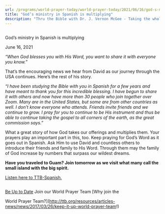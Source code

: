 ```yaml
---
url: /programs/world-prayer-today/world-prayer-today/2021/06/16/god-s-ministry-in-spanish-is-multiplying
title: "God’s ministry in Spanish is multiplying"
description: "Thru the Bible with Dr. J. Vernon McGee - Taking the whole Word to the whole world"
---
```







## 
 God’s ministry in Spanish is multiplying


June 16, 2021




*“When God blesses you with His Word, you want to share it with everyone you know.”*

That’s the encouraging news we hear from David as our journey through the USA continues. Here’s the rest of his story.

*“I have been studying the Bible with you in Spanish for a few years and have meant to thank you for this incredible blessing. I have begun to share it with others and now have more than 30 people who join together over Zoom. Many are in the United States, but some are from other countries as well. I don’t know everyone who attends. Friends invite friends and we continue to grow. I pray for you to continue to be His instrument and thus be able to continue taking the gospel to all corners of the earth, as the great commission says.”*

What a great story of how God takes our offerings and multiplies them. Your prayers play an important part in this, too. Keep praying for God’s Word as it goes out in Spanish. Ask Him to use David and countless others to introduce their friends and family to His Word. Through them may the family of God increase by numbers that surpass our wildest dreams.

**Have you traveled to Guam? Join tomorrow as we visit what many call the small island with the big spirit.**

[Listen here to TTB-Spanish.](https://ttb.twr.org/home/day,305/language,SPA-LAT)







## 




[Be Up to Date](http://feeds.feedburner.com/WorldPrayerToday "World Prayer Today RSS Feed")
Join our World Prayer Team
[Why join the  

World Prayer Team?](http://ttb.org/resources/articles-news/news/2017/03/26/keep-it-up-world-prayer-team!)




